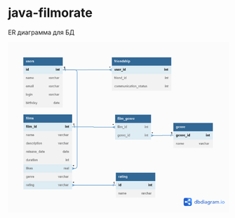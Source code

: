 # java-filmorate

ER диаграмма для БД


![image](https://github.com/Alexander-code-spec/java-filmorate/blob/main/ER-diagramm/ER-filmorate.png?raw=true)